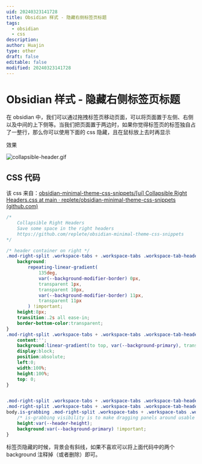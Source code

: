 ```yaml
---
uid: 20240323141728
title: Obsidian 样式 - 隐藏右侧标签页标题
tags:
  - obsidian
  - css
description: 
author: Huajin
type: other
draft: false
editable: false
modified: 20240323141728
---
```


# Obsidian 样式 - 隐藏右侧标签页标题

在 obsidian 中，我们可以通过拖拽标签页移动页面，可以将页面置于左侧、右侧以及中间的上下侧等。当我们把页面置于两边时，如果你觉得标签页的标签独自占了一整行，那么你可以使用下面的 css 隐藏，且在鼠标放上去时再显示

效果

![collapsible-header.gif](https://cdn.pkmer.cn/images/collapsible-header.gif!pkmer)

## CSS 代码

该 css 来自：[obsidian-minimal-theme-css-snippets/[ui] Collapsible Right Headers.css at main · replete/obsidian-minimal-theme-css-snippets (github.com)](https://github.com/replete/obsidian-minimal-theme-css-snippets/blob/main/%5Bui%5D%20Collapsible%20Right%20Headers.css)

```css
/*
    Collapsible Right Headers
    Save some space in the right headers
    https://github.com/replete/obsidian-minimal-theme-css-snippets
*/

/* header container on right */
.mod-right-split .workspace-tabs + .workspace-tabs .workspace-tab-header-container {
    background:
        repeating-linear-gradient(
            135deg, 
            var(--background-modifier-border) 0px, 
            transparent 1px,
            transparent 10px,
            var(--background-modifier-border) 11px, 
            transparent 11px
        ) !important;
    height:8px;
    transition:.2s all ease-in;
    border-bottom-color:transparent;
}
.mod-right-split .workspace-tabs + .workspace-tabs .workspace-tab-header-container::before {
    content:'';
    background:linear-gradient(to top, var(--background-primary), transparent);
    display:block;
    position:absolute;
    left:0;
    width:100%;
    height:100%;
    top: 0;
}


.mod-right-split .workspace-tabs + .workspace-tabs .workspace-tab-header-container:hover,
.mod-right-split .workspace-tabs + .workspace-tabs .workspace-tab-header-container:focus-within,
body.is-grabbing .mod-right-split .workspace-tabs + .workspace-tabs .workspace-tab-header-container {
    /* is-grabbing visibility is to make dragging panels around usable */
    height:var(--header-height);
    background:var(--background-primary) !important;
}
```

标签页隐藏的时候，背景会有斜线，如果不喜欢可以将上面代码中的两个 background 注释掉（或者删除）即可。